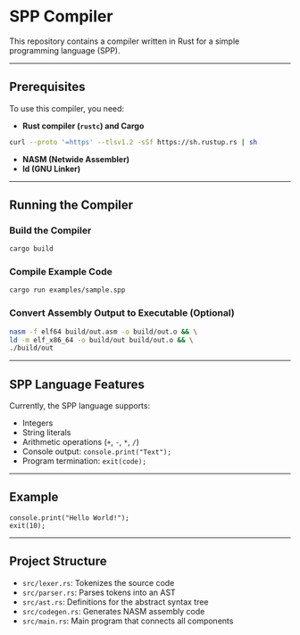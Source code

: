 # SPP Compiler

This repository contains a compiler written in Rust for a simple programming language (SPP).  

---

## Prerequisites

To use this compiler, you need:

- **Rust compiler (`rustc`) and Cargo**  
```bash
curl --proto '=https' --tlsv1.2 -sSf https://sh.rustup.rs | sh
```
- **NASM (Netwide Assembler)**  
- **ld (GNU Linker)**  

---

## Running the Compiler

### Build the Compiler
```bash
cargo build
```
### Compile Example Code
```bash
cargo run examples/sample.spp
```
### Convert Assembly Output to Executable (Optional)
```bash
nasm -f elf64 build/out.asm -o build/out.o && \
ld -m elf_x86_64 -o build/out build/out.o && \
./build/out
```
---

## SPP Language Features

Currently, the SPP language supports:

- Integers  
- String literals  
- Arithmetic operations (`+`, `-`, `*`, `/`)  
- Console output: `console.print("Text");`  
- Program termination: `exit(code);`  

---

## Example

    console.print("Hello World!");
    exit(10);

---

## Project Structure

- `src/lexer.rs`: Tokenizes the source code  
- `src/parser.rs`: Parses tokens into an AST  
- `src/ast.rs`: Definitions for the abstract syntax tree  
- `src/codegen.rs`: Generates NASM assembly code  
- `src/main.rs`: Main program that connects all components  
